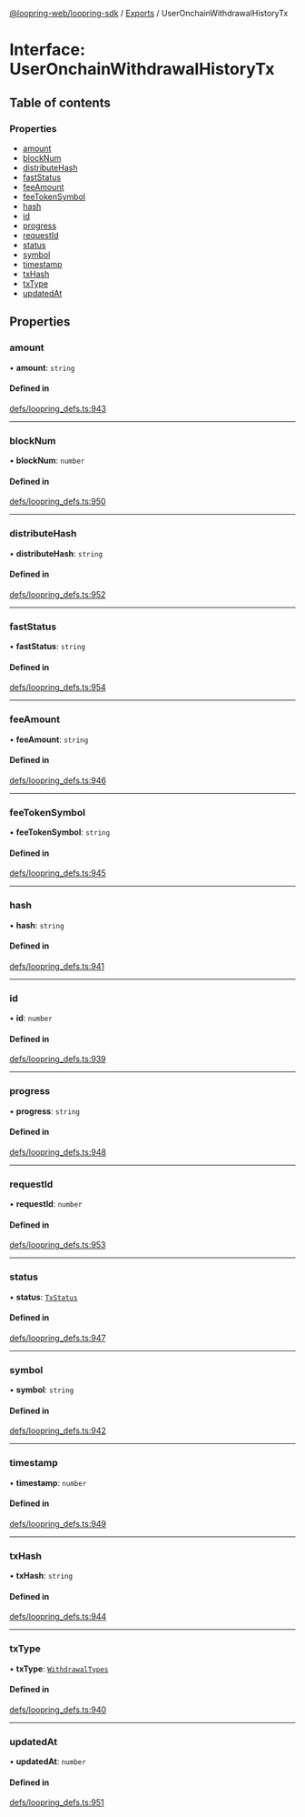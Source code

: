 [@loopring-web/loopring-sdk](../README.md) / [Exports](../modules.md) / UserOnchainWithdrawalHistoryTx

# Interface: UserOnchainWithdrawalHistoryTx

## Table of contents

### Properties

- [amount](UserOnchainWithdrawalHistoryTx.md#amount)
- [blockNum](UserOnchainWithdrawalHistoryTx.md#blocknum)
- [distributeHash](UserOnchainWithdrawalHistoryTx.md#distributehash)
- [fastStatus](UserOnchainWithdrawalHistoryTx.md#faststatus)
- [feeAmount](UserOnchainWithdrawalHistoryTx.md#feeamount)
- [feeTokenSymbol](UserOnchainWithdrawalHistoryTx.md#feetokensymbol)
- [hash](UserOnchainWithdrawalHistoryTx.md#hash)
- [id](UserOnchainWithdrawalHistoryTx.md#id)
- [progress](UserOnchainWithdrawalHistoryTx.md#progress)
- [requestId](UserOnchainWithdrawalHistoryTx.md#requestid)
- [status](UserOnchainWithdrawalHistoryTx.md#status)
- [symbol](UserOnchainWithdrawalHistoryTx.md#symbol)
- [timestamp](UserOnchainWithdrawalHistoryTx.md#timestamp)
- [txHash](UserOnchainWithdrawalHistoryTx.md#txhash)
- [txType](UserOnchainWithdrawalHistoryTx.md#txtype)
- [updatedAt](UserOnchainWithdrawalHistoryTx.md#updatedat)

## Properties

### amount

• **amount**: `string`

#### Defined in

[defs/loopring_defs.ts:943](https://github.com/Loopring/loopring_sdk/blob/4fed49a/src/defs/loopring_defs.ts#L943)

___

### blockNum

• **blockNum**: `number`

#### Defined in

[defs/loopring_defs.ts:950](https://github.com/Loopring/loopring_sdk/blob/4fed49a/src/defs/loopring_defs.ts#L950)

___

### distributeHash

• **distributeHash**: `string`

#### Defined in

[defs/loopring_defs.ts:952](https://github.com/Loopring/loopring_sdk/blob/4fed49a/src/defs/loopring_defs.ts#L952)

___

### fastStatus

• **fastStatus**: `string`

#### Defined in

[defs/loopring_defs.ts:954](https://github.com/Loopring/loopring_sdk/blob/4fed49a/src/defs/loopring_defs.ts#L954)

___

### feeAmount

• **feeAmount**: `string`

#### Defined in

[defs/loopring_defs.ts:946](https://github.com/Loopring/loopring_sdk/blob/4fed49a/src/defs/loopring_defs.ts#L946)

___

### feeTokenSymbol

• **feeTokenSymbol**: `string`

#### Defined in

[defs/loopring_defs.ts:945](https://github.com/Loopring/loopring_sdk/blob/4fed49a/src/defs/loopring_defs.ts#L945)

___

### hash

• **hash**: `string`

#### Defined in

[defs/loopring_defs.ts:941](https://github.com/Loopring/loopring_sdk/blob/4fed49a/src/defs/loopring_defs.ts#L941)

___

### id

• **id**: `number`

#### Defined in

[defs/loopring_defs.ts:939](https://github.com/Loopring/loopring_sdk/blob/4fed49a/src/defs/loopring_defs.ts#L939)

___

### progress

• **progress**: `string`

#### Defined in

[defs/loopring_defs.ts:948](https://github.com/Loopring/loopring_sdk/blob/4fed49a/src/defs/loopring_defs.ts#L948)

___

### requestId

• **requestId**: `number`

#### Defined in

[defs/loopring_defs.ts:953](https://github.com/Loopring/loopring_sdk/blob/4fed49a/src/defs/loopring_defs.ts#L953)

___

### status

• **status**: [`TxStatus`](../enums/TxStatus.md)

#### Defined in

[defs/loopring_defs.ts:947](https://github.com/Loopring/loopring_sdk/blob/4fed49a/src/defs/loopring_defs.ts#L947)

___

### symbol

• **symbol**: `string`

#### Defined in

[defs/loopring_defs.ts:942](https://github.com/Loopring/loopring_sdk/blob/4fed49a/src/defs/loopring_defs.ts#L942)

___

### timestamp

• **timestamp**: `number`

#### Defined in

[defs/loopring_defs.ts:949](https://github.com/Loopring/loopring_sdk/blob/4fed49a/src/defs/loopring_defs.ts#L949)

___

### txHash

• **txHash**: `string`

#### Defined in

[defs/loopring_defs.ts:944](https://github.com/Loopring/loopring_sdk/blob/4fed49a/src/defs/loopring_defs.ts#L944)

___

### txType

• **txType**: [`WithdrawalTypes`](../enums/WithdrawalTypes.md)

#### Defined in

[defs/loopring_defs.ts:940](https://github.com/Loopring/loopring_sdk/blob/4fed49a/src/defs/loopring_defs.ts#L940)

___

### updatedAt

• **updatedAt**: `number`

#### Defined in

[defs/loopring_defs.ts:951](https://github.com/Loopring/loopring_sdk/blob/4fed49a/src/defs/loopring_defs.ts#L951)
